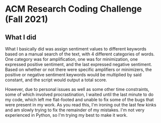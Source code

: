 # ACM Research Coding Challenge (Fall 2021)

## What I did

What I basically did was assign sentiment values to different keywords based on a manual search of the text, with 4 different categories of words. One category was for amplification, one was for minimization, one expressed positive sentiment, and the last expressed negative sentiment. Based on whether or not there were specific amplifiers or minimizers, the positive or negative sentiment keywords would be multiplied by said constant, and the script would output a total score.

However, due to personal issues as well as some other time constraints, some of which involved procrastination, I waited until the last minute to do my code, which left me flat-footed and unable to fix some of the bugs that were present in my work. As you read this, I'm ironing out the last few kinks and am slowly trying to fix the remainder of my mistakes. I'm not very experienced in Python, so I'm trying my best to make it work.
